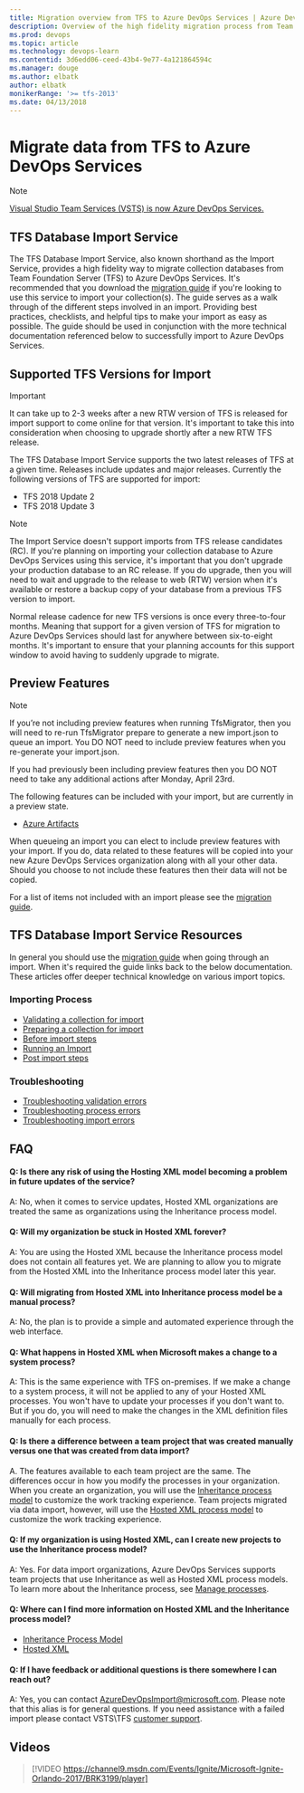 ```yaml
---
title: Migration overview from TFS to Azure DevOps Services | Azure DevOps Services & TFS 
description: Overview of the high fidelity migration process from Team Foundation Server to Azure DevOps Services
ms.prod: devops
ms.topic: article
ms.technology: devops-learn
ms.contentid: 3d6edd06-ceed-43b4-9e77-4a121864594c
ms.manager: douge
ms.author: elbatk
author: elbatk
monikerRange: '>= tfs-2013'
ms.date: 04/13/2018
---
```


# Migrate data from TFS to Azure DevOps Services 

>[!Note]
>[ Visual Studio Team Services (VSTS) is now Azure DevOps Services.](../user-guide/what-happened-vsts.md)

## TFS Database Import Service
The TFS Database Import Service, also known shorthand as the Import Service, provides a high fidelity way to migrate collection databases from Team Foundation Server (TFS) to Azure DevOps Services. It's recommended that you download the [migration guide](https://aka.ms/TFSDataImport) if you're looking to use this service to import your collection(s). The guide serves as a walk through of the different steps involved in an import. Providing best practices, checklists, and helpful tips to make your import as easy as possible. The guide should be used in conjunction with the more technical documentation referenced below to successfully import to Azure DevOps Services. 


## Supported TFS Versions for Import

> [!IMPORTANT] 
> It can take up to 2-3 weeks after a new RTW version of TFS is released for import support to come online for that version. It's important to take this into consideration when choosing to upgrade shortly after a new RTW TFS release.

The TFS Database Import Service supports the two latest releases of TFS at a given time. Releases include updates and major releases. Currently the following versions of TFS are supported for import:

* TFS 2018 Update 2
* TFS 2018 Update 3

> [!NOTE]
> The Import Service doesn't support imports from TFS release candidates (RC). If you're planning on importing your collection database to Azure DevOps Services using this service, it's important that you don't upgrade your production database to an RC release. If you do upgrade, then you will need to wait and upgrade to the release to web (RTW) version when it's available or restore a backup copy of your database from a previous TFS version to import. 

Normal release cadence for new TFS versions is once every three-to-four months. Meaning that support for a given version of TFS for migration to Azure DevOps Services should last for anywhere between six-to-eight months. It's important to ensure that your planning accounts for this support window to avoid having to suddenly upgrade to migrate. 

## Preview Features

> [!Note]
> If you’re not including preview features when running TfsMigrator, then you will need to re-run TfsMigrator prepare to generate a new import.json to queue an import. You DO NOT need to include preview features when you re-generate your import.json.  
>
> If you had previously been including preview features then you DO NOT need to take any additional actions after Monday, April 23rd. 


The following features can be included with your import, but are currently in a preview state. 

* [Azure Artifacts](https://visualstudio.microsoft.com/team-services/package-management/)

When queueing an import you can elect to include preview features with your import. If you do, data related to these features will be copied into your new Azure DevOps Services organization along with all your other data. Should you choose to not include these features then their data will not be copied.

For a list of items not included with an import please see the [migration guide](https://aka.ms/TFSDataImport).

## TFS Database Import Service Resources

In general you should use the [migration guide](https://aka.ms/TFSDataImport) when going through an import. When it's required the guide links back to the below documentation. These articles offer deeper technical knowledge on various import topics. 

### Importing Process 
* [Validating a collection for import](.\migration-import.md#validating-a-collection)
* [Preparing a collection for import](.\migration-import.md#generating-import-files)
* [Before import steps](.\migration-import.md#getting-ready-to-import)
* [Running an Import](.\migration-import.md#running-an-import)
* [Post import steps](.\migration-post-import.md)

### Troubleshooting 
* [Troubleshooting validation errors](.\migration-troubleshooting.md)
* [Troubleshooting process errors](.\migration-processtemplates.md#dealing-with-process-errors)
* [Troubleshooting import errors](.\migration-troubleshooting.md#dealing-with-import-errors)


## FAQ

<!-- BEGINSECTION class="md-qanda" -->

#### Q: Is there any risk of using the Hosting XML model becoming a problem in future updates of the service?

A: No, when it comes to service updates, Hosted XML organizations are treated the same as organizations using the Inheritance process model.

#### Q: Will my organization be stuck in Hosted XML forever?

A: You are using the Hosted XML because the Inheritance process model does not contain all features yet. We are planning to allow you to migrate from the Hosted XML into the Inheritance process model later this year.

#### Q: Will migrating from Hosted XML into Inheritance process model be a manual process?

A: No, the plan is to provide a simple and automated experience through the web interface.

#### Q: What happens in Hosted XML when Microsoft makes a change to a system process?

A: This is the same experience with TFS on-premises. If we make a change to a system process, it will not be applied to any of your Hosted XML processes. You won't have to update your processes if you don't want to. But if you do, you will need to make the changes in the XML definition files manually for each process. 

#### Q: Is there a difference between a team project that was created manually versus one that was created from data import?

A. The features available to each team project are the same. The differences occur in how you modify the processes in your organization. When you create an organization, you will use the [Inheritance process model](../organizations/settings/work/manage-process.md?toc=/azure/devops/reference/toc.json&bc=/azure/devops/reference/breadcrumb/toc.json) to customize the work tracking experience. Team projects migrated via data import, however, will use the [Hosted XML process model](../organizations/settings/work/import-process/import-process.md?toc=/azure/devops/reference/toc.json&bc=/azure/devops/reference/breadcrumb/toc.json) to customize the work tracking experience.

#### Q: If my organization is using Hosted XML, can I create new projects to use the Inheritance process model?

A: Yes. For data import organizations, Azure DevOps Services supports team projects that use  Inheritance as well as  Hosted XML process models. To learn more about the Inheritance process, see [Manage processes](../organizations/settings/work/manage-process.md?toc=/azure/devops/reference/toc.json&bc=/azure/devops/reference/breadcrumb/toc.json).  

#### Q: Where can I find more information on Hosted XML and the Inheritance process model?

* [Inheritance Process Model](../organizations/settings/work/manage-process.md?toc=/azure/devops/reference/toc.json&bc=/azure/devops/reference/breadcrumb/toc.json)
* [Hosted XML](../organizations/settings/work/import-process/import-process.md?toc=/azure/devops/reference/toc.json&bc=/azure/devops/reference/breadcrumb/toc.json)

#### Q: If I have feedback or additional questions is there somewhere I can reach out?

A: Yes, you can contact [AzureDevOpsImport@microsoft.com](mailto:AzureDevOpsImport@microsoft.com). Please note that this alias is for general questions. If you need assistance with a failed import please contact VSTS\TFS [customer support](https://aka.ms/AzureDevOpsImportSupport). 

## Videos 
> [!VIDEO https://channel9.msdn.com/Events/Ignite/Microsoft-Ignite-Orlando-2017/BRK3199/player]

<!-- ENDSECTION --> 

 

